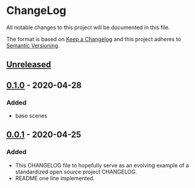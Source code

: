 # ChangeLog
All notable changes to this project will be documented in this file.

The format is based on [Keep a Changelog](http://keepachangelog.com/en/1.0.0/)
and this project adheres to [Semantic Versioning](http://semver.org/spec/v2.0.0.html).

## [Unreleased]

## [0.1.0] - 2020-04-28
### Added
- base scenes

## [0.0.1] - 2020-04-25
### Added
- This CHANGELOG file to hopefully serve as an evolving example of a standardized open source project CHANGELOG.
- README one line implemented.


[Unreleased]: https://github.com/My-Novel-Management/robocon-machineoil/compare/v0.1.0...HEAD
[0.1.0]: https://github.com/My-Novel-Management/robocon-machineoil/releases/v0.1.0
[0.0.1]: https://github.com/My-Novel-Management/robocon-machineoil/releases/v0.0.1

